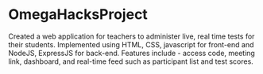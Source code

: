 # OmegaHacksProject
Created a web application for teachers to administer live, real time tests for their students. Implemented using HTML, CSS, javascript for front-end and NodeJS, ExpressJS for back-end. Features include - access code, meeting link, dashboard, and real-time feed such as participant list and test scores.

